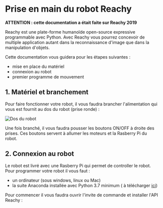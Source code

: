 # Prise en main du robot Reachy 

**ATTENTION : cette documentation a était faite sur Reachy 2019**

Reachy est une plate-forme humanoïde open-source expressive programmable avec Python. Avec Reachy vous pourrez concevoir de multiple application autant dans la reconnaissance d'image que dans la manipulation d'objets. 

Cette documentation vous guidera pour les étapes suivantes : 
* mise en place du matériel 
* connexion au robot 
* premier programme de mouvement

## 1. Matériel et branchement  

Pour faire fonctionner votre robot, il vous faudra brancher l'alimentation qui vous est fournit au dos du robot (prise ronde) :

![Dos du robot](images/reachy-bacl-fixation.png)

Une fois branché, il vous faudra pousser les boutons ON/OFF à droite des prises. Ces boutons servent à allumer les moteurs et la Rasberry Pi du robot. 

## 2. Connexion au robot 

Le robot est livré avec une Rasberry Pi qui permet de controller le robot. 
Pour programmer votre robot il vous faut : 
* un ordinateur (sous windows, linux ou Mac)
* la suite Anaconda installée avec Python 3.7 minimum ( à télécharger [ici](https://www.anaconda.com/products/individual))

Pour commencer il vous faudra ouvrir l'invite de commande et installer l'API Reachy :



